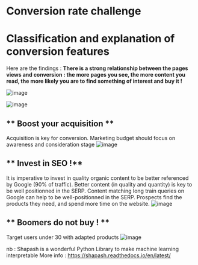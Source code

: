 
# Conversion rate challenge 
# Classification and explanation of conversion features 

Here are the findings :
**There is a strong relationship between the pages views and conversion : the more pages you see, the more content you read, the more likely you are to find something of interest and buy it !**

![image](https://user-images.githubusercontent.com/32369680/148314603-b76a4fb3-19a9-495e-bb11-9efeb728bb8a.png)


![image](https://user-images.githubusercontent.com/32369680/148314529-36805ca6-460d-43cf-a0e8-a92abd7bb12b.png)


## ** Boost your acquisition **
Acquisition  is key for conversion. Marketing budget should focus on awareness and consideration stage
![image](https://user-images.githubusercontent.com/32369680/148312205-622d4e45-ca9d-4b34-abea-5c9d57e8e6db.png)

## ** Invest in SEO !**
It is imperative to invest in quality organic content to be better referenced by Google (90% of traffic).
Better content (in quality and quantity) is key to be well positionned in the SERP.
Content matching long train queries on Google can help to be well-positionned in the SERP.
Prospects find the products they need, and spend more time on the website.
![image](https://user-images.githubusercontent.com/32369680/148312460-07e1718f-957e-4759-a64d-379e6dd12790.png)


## ** Boomers do not buy ! **
Target users under 30 with adapted products
![image](https://user-images.githubusercontent.com/32369680/148312400-ed6a7990-d72c-408a-804a-0c9ee117c968.png)


nb : Shapash is a wonderful Python Library to make machine learning interpretable
More info : https://shapash.readthedocs.io/en/latest/
